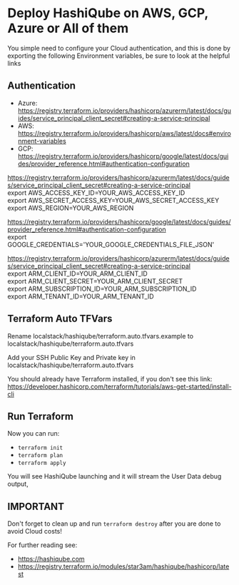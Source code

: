 # Deploy HashiQube on AWS, GCP, Azure or All of them

You simple need to configure your Cloud authentication, and this is done by exporting the following Environment variables, be sure to look at the helpful links

## Authentication

- Azure: https://registry.terraform.io/providers/hashicorp/azurerm/latest/docs/guides/service_principal_client_secret#creating-a-service-principal
- AWS: https://registry.terraform.io/providers/hashicorp/aws/latest/docs#environment-variables
- GCP: https://registry.terraform.io/providers/hashicorp/google/latest/docs/guides/provider_reference.html#authentication-configuration

https://registry.terraform.io/providers/hashicorp/azurerm/latest/docs/guides/service_principal_client_secret#creating-a-service-principal<br />
export AWS_ACCESS_KEY_ID=YOUR_AWS_ACCESS_KEY_ID<br />
export AWS_SECRET_ACCESS_KEY=YOUR_AWS_SECRET_ACCESS_KEY<br />
export AWS_REGION=YOUR_AWS_REGION<br />

https://registry.terraform.io/providers/hashicorp/google/latest/docs/guides/provider_reference.html#authentication-configuration<br />
export GOOGLE_CREDENTIALS='YOUR_GOOGLE_CREDENTIALS_FILE_JSON'<br />

https://registry.terraform.io/providers/hashicorp/azurerm/latest/docs/guides/service_principal_client_secret#creating-a-service-principal<br />
export ARM_CLIENT_ID=YOUR_ARM_CLIENT_ID<br />
export ARM_CLIENT_SECRET=YOUR_ARM_CLIENT_SECRET<br />
export ARM_SUBSCRIPTION_ID=YOUR_ARM_SUBSCRIPTION_ID<br />
export ARM_TENANT_ID=YOUR_ARM_TENANT_ID<br />

## Terraform Auto TFVars

Rename localstack/hashiqube/terraform.auto.tfvars.example to localstack/hashiqube/terraform.auto.tfvars

Add your SSH Public Key and Private key in localstack/hashiqube/terraform.auto.tfvars

You should already have Terraform installed, if you don't see this link: https://developer.hashicorp.com/terraform/tutorials/aws-get-started/install-cli

## Run Terraform

Now you can run:

- `terraform init`
- `terraform plan`
- `terraform apply`

You will see HashiQube launching and it will stream the User Data debug output,

## IMPORTANT

Don't forget to clean up and run `terraform destroy` after you are done to avoid Cloud costs!

For further reading see:

- https://hashiqube.com
- https://registry.terraform.io/modules/star3am/hashiqube/hashicorp/latest

